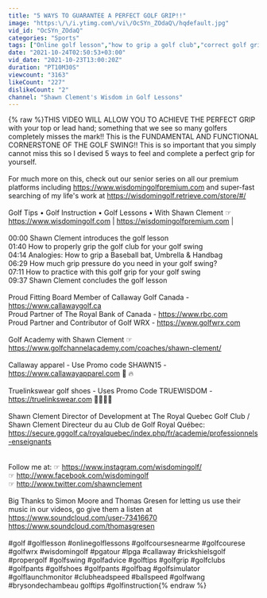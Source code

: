 ```yaml
---
title: "5 WAYS TO GUARANTEE A PERFECT GOLF GRIP!!"
image: "https:\/\/i.ytimg.com\/vi\/OcSYn_ZOdaQ\/hqdefault.jpg"
vid_id: "OcSYn_ZOdaQ"
categories: "Sports"
tags: ["Online golf lesson","how to grip a golf club","correct golf grip"]
date: "2021-10-24T02:50:53+03:00"
vid_date: "2021-10-23T13:00:20Z"
duration: "PT10M30S"
viewcount: "3163"
likeCount: "227"
dislikeCount: "2"
channel: "Shawn Clement's Wisdom in Golf Lessons"
---
```

{% raw %}THIS VIDEO WILL ALLOW YOU TO ACHIEVE THE PERFECT GRIP with your top or lead hand; something that we see so many golfers completely misses the mark!!  This is the FUNDAMENTAL AND FUNCTIONAL CORNERSTONE OF THE GOLF SWING!!  This is so important that you simply cannot miss this so I devised 5 ways to feel and complete a perfect grip for yourself.<br /><br />For much more on this, check out our senior series on all our premium platforms including <a rel="nofollow" target="blank" href="https://www.wisdomingolfpremium.com">https://www.wisdomingolfpremium.com</a> and super-fast searching of my life's work at <a rel="nofollow" target="blank" href="https://wisdomingolf.retrieve.com/store/#/">https://wisdomingolf.retrieve.com/store/#/</a> <br /><br />Golf Tips • Golf Instruction • Golf Lessons • With Shawn Clement ☞<a rel="nofollow" target="blank" href="https://www.wisdomingolf.com">https://www.wisdomingolf.com</a> | <a rel="nofollow" target="blank" href="https://wisdomingolfpremium.com">https://wisdomingolfpremium.com</a> |<br /><br />00:00 Shawn Clement introduces the golf lesson<br />01:40 How to properly grip the golf club for your golf swing <br />04:14 Analogies: How to grip a Baseball bat, Umbrella &amp; Handbag <br />06:29 How much grip pressure do you need in your golf swing? <br />07:11 How to practice with this golf grip for your golf swing<br />09:37 Shawn Clement concludes the golf lesson<br /><br />Proud Fitting Board Member of Callaway Golf Canada - <a rel="nofollow" target="blank" href="https://www.callawaygolf.ca">https://www.callawaygolf.ca</a><br />Proud Partner of The Royal Bank of Canada - <a rel="nofollow" target="blank" href="https://www.rbc.com">https://www.rbc.com</a><br />Proud Partner and Contributor of Golf WRX - <a rel="nofollow" target="blank" href="https://www.golfwrx.com">https://www.golfwrx.com</a><br /><br />Golf Academy with Shawn Clement ☞<a rel="nofollow" target="blank" href="https://www.golfchannelacademy.com/coaches/shawn-clement/">https://www.golfchannelacademy.com/coaches/shawn-clement/</a><br /><br />Callaway apparel - Use Promo code SHAWN15 - <a rel="nofollow" target="blank" href="https://www.callawayapparel.com">https://www.callawayapparel.com</a>  👕 🔥<br /><br />Truelinkswear golf shoes - Uses Promo Code TRUEWISDOM - <a rel="nofollow" target="blank" href="https://truelinkswear.com">https://truelinkswear.com</a> 👟🏌🏼‍♀️<br /><br />Shawn Clement Director of Development at The Royal Quebec Golf Club / Shawn Clement Directeur du au Club de Golf Royal Québec: <a rel="nofollow" target="blank" href="https://secure.gggolf.ca/royalquebec/index.php/fr/academie/professionnels-enseignants">https://secure.gggolf.ca/royalquebec/index.php/fr/academie/professionnels-enseignants</a><br /><br /><br />Follow me at: ☞ <a rel="nofollow" target="blank" href="https://www.instagram.com/wisdomingolf/">https://www.instagram.com/wisdomingolf/</a><br />                         ☞ <a rel="nofollow" target="blank" href="http://www.facebook.com/wisdomingolf">http://www.facebook.com/wisdomingolf</a><br />                         ☞ <a rel="nofollow" target="blank" href="http://www.twitter.com/shawnclement">http://www.twitter.com/shawnclement</a><br /><br />Big Thanks to Simon Moore and Thomas Gresen for letting us use their music in our videos, go give them a listen at <br /><a rel="nofollow" target="blank" href="https://www.soundcloud.com/user-73416670">https://www.soundcloud.com/user-73416670</a><br /><a rel="nofollow" target="blank" href="https://www.soundcloud.com/thomasgresen">https://www.soundcloud.com/thomasgresen</a><br /><br />#golf #golflesson #onlinegolflessons #golfcoursesnearme #golfcourese #golfwrx #wisdomingolf #pgatour #lpga #callaway #rickshielsgolf #propergolf #golfswing #golfadvice #golftips #golfgrip #golfclubs #golfpants #golfshoes #golfpants #golfbag #golfsimulator #golflaunchmonitor #clubheadspeed #ballspeed #golfwang #brysondechambeau golftips #golfinstruction{% endraw %}

